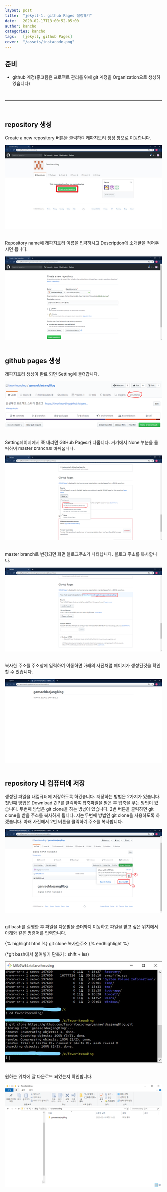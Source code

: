 ```yaml
---
layout: post
title:  "jekyll-1. github Pages 설정하기"
date:   2020-02-17T13:00:52-05:00
author: kancho
categories: kancho
tags:	[jekyll, github Pages]
cover:  "/assets/instacode.png"
---
```


## 준비
* github 계정(좋코팀은 프로젝트 관리를 위해 git 계정을 Organization으로 생성하였습니다)

<br/>

- - -

<br/>

## repository 생성
  
Create a new repository 버튼을 클릭하여 레파지토리 생성 창으로 이동합니다.
<br/>

 
<img src="/assets/kanchoImg/jekyll/0-1.png" alt="">

<br/>

<br/>

 
Repository name에 레파지토리 이름을 입력하시고 Description에 소개글을 적어주시면 됩니다.
<br/>

<img src="/assets/kanchoImg/jekyll/0-2.png" alt="">
 
<br/>

<br/>

## github pages 생성

레파지토리 생성이 완료 되면 Setting에 들어갑니다.
<br/>

<img src="/assets/kanchoImg/jekyll/0-2-1.png" alt="">
 
<br/>

<br/>
  
Setting페이지에서 쭉 내리면 GitHub Pages가 나옵니다. 거기에서 None 부분을 클릭하여 master branch로 바꿔줍니다.
<br/>
 
<img src="/assets/kanchoImg/jekyll/0-3.png" alt="">

<br/>

<br/>
 
master branch로 변경되면 화면 블로그주소가 나타납니다. 블로그 주소를 복사합니다.
<br/>
 
<img src="/assets/kanchoImg/jekyll/0-4.png" alt="">

<br/>

<br/>
 
복사한 주소를 주소창에 입력하여 이동하면 아래의 사진처럼 페이지가 생성된것을 확인 할 수 있습니다.
<br/>
 
<img src="/assets/kanchoImg/jekyll/0-5.png" alt="">
 
<br/>

<br/>

## repository 내 컴퓨터에 저장

생성된 파일을 내컴퓨터에 저장하도록 하겠습니다. 저장하는 방법은 2가지가 있습니다.
첫번째 방법은 Download ZIP를 클릭하여 압축파일을 받은 후 압축을 푸는 방법이 있습니다.
두번째 방법은 git clone을 하는 방법이 있습니다. 2번 버튼을 클릭하면 git clone을 받을 주소를 복사하게 됩니다.
저는 두번째 방법인 git clone을 사용하도록 하겠습니다. 아래 사진에서 2번 버튼을 클릭하여 주소를 복사합니다.
<br/>
 
<img src="/assets/kanchoImg/jekyll/0-6.png" alt="">
<br/>

<br/>
  
git bash를 실행한 후 파일을 다운받을 폴더까지 이동하고 파일을 받고 싶은 위치에서 아래와 같은 명령어를 입력합니다.

 
{% highlight html %}
git clone 복사한주소
{% endhighlight %}
 
(*git bash에서 붙여넣기 단축키 : shift + Ins)
<br/>

<img src="/assets/kanchoImg/jekyll/0-7.png" alt="">
 
<br/>

<br/>
 
 
 
원하는 위치에 잘 다운로드 되었는지 확인합니다.
 
<img src="/assets/kanchoImg/jekyll/0-8.png" alt="">
 
<br/>

<br/>

<br/>

